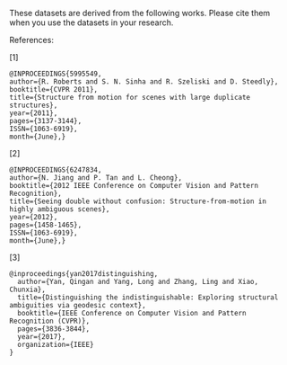 <p>These datasets are derived from the following works. Please cite them when you use the datasets in your research.</p>

<p>References:</p>

[1] 
<pre><code>@INPROCEEDINGS{5995549, 
author={R. Roberts and S. N. Sinha and R. Szeliski and D. Steedly}, 
booktitle={CVPR 2011}, 
title={Structure from motion for scenes with large duplicate structures}, 
year={2011}, 
pages={3137-3144}, 
ISSN={1063-6919}, 
month={June},}</code></pre>

[2]
<pre><code>@INPROCEEDINGS{6247834, 
author={N. Jiang and P. Tan and L. Cheong}, 
booktitle={2012 IEEE Conference on Computer Vision and Pattern Recognition}, 
title={Seeing double without confusion: Structure-from-motion in highly ambiguous scenes}, 
year={2012}, 
pages={1458-1465}, 
ISSN={1063-6919}, 
month={June},}</code></pre>

[3] 
<pre><code>@inproceedings{yan2017distinguishing,
  author={Yan, Qingan and Yang, Long and Zhang, Ling and Xiao, Chunxia},
  title={Distinguishing the indistinguishable: Exploring structural ambiguities via geodesic context},
  booktitle={IEEE Conference on Computer Vision and Pattern Recognition (CVPR)},
  pages={3836-3844},
  year={2017},
  organization={IEEE}
}</code></pre>
